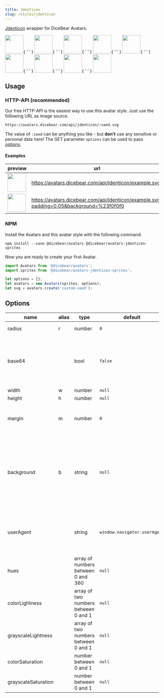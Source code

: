 ```yaml
---
title: Jdenticon
slug: /styles/jdenticon
---
```


[Jdenticon](https://github.com/dmester/jdenticon) wrapper for DiceBear Avatars.

<p>
    <img src="https://avatars.dicebear.com/api/jdenticon/1.svg" width="60" />{ ' ' }
    <img src="https://avatars.dicebear.com/api/jdenticon/2.svg" width="60" />{ ' ' }
    <img src="https://avatars.dicebear.com/api/jdenticon/3.svg" width="60" />{ ' ' }
    <img src="https://avatars.dicebear.com/api/jdenticon/4.svg" width="60" />{ ' ' }
    <img src="https://avatars.dicebear.com/api/jdenticon/5.svg" width="60" />{ ' ' }
    <img src="https://avatars.dicebear.com/api/jdenticon/6.svg" width="60" />{ ' ' }
    <img src="https://avatars.dicebear.com/api/jdenticon/7.svg" width="60" />{ ' ' }
    <img src="https://avatars.dicebear.com/api/jdenticon/8.svg" width="60" />{ ' ' }
    <img src="https://avatars.dicebear.com/api/jdenticon/9.svg" width="60" />
</p>

## Usage

### HTTP-API (recommended)

Our free HTTP-API is the easiest way to use this avatar style. Just use the following URL as image source.

    https://avatars.dicebear.com/api/jdenticon/:seed.svg

The value of `:seed` can be anything you like - but **don't** use any sensitive or personal data here! The GET parameter
`options` can be used to pass [options](#options).

#### Examples

| preview                                                                                                           | url                                                                                      |
| ----------------------------------------------------------------------------------------------------------------- | ---------------------------------------------------------------------------------------- |
| <img src="https://avatars.dicebear.com/api/jdenticon/example.svg" width="60" />                                   | https://avatars.dicebear.com/api/jdenticon/example.svg                                   |
| <img src="https://avatars.dicebear.com/api/jdenticon/example.svg?padding=0.05&background=%23f0f0f0" width="60" /> | https://avatars.dicebear.com/api/jdenticon/example.svg?padding=0.05&background=%23f0f0f0 |

### NPM

Install the Avatars and this avatar style with the following command.

    npm install --save @dicebear/avatars @dicebear/avatars-jdenticon-sprites

Now you are ready to create your first Avatar.

```js
import Avatars from '@dicebear/avatars';
import sprites from '@dicebear/avatars-jdenticon-sprites';

let options = {};
let avatars = new Avatars(sprites, options);
let svg = avatars.create('custom-seed');
```

## Options

| name                | alias | type                                 | default                      | description                                                                                                                                         |
| ------------------- | ----- | ------------------------------------ | ---------------------------- | --------------------------------------------------------------------------------------------------------------------------------------------------- |
| radius              | r     | number                               | `0`                          | Avatar border radius                                                                                                                                |
| base64              |       | bool                                 | `false`                      | Return avatar as base64 data uri instead of XML <br /> **Not supported by the HTTP API**                                                            |
| width               | w     | number                               | `null`                       | Fixed width                                                                                                                                         |
| height              | h     | number                               | `null`                       | Fixed height                                                                                                                                        |
| margin              | m     | number                               | `0`                          | Avatar margin in percent<br /> **HTTP-API limitation** Max value `25`                                                                               |
| background          | b     | string                               | `null`                       | Any valid color identifier<br /> **HTTP-API limitation** Only hex _(3-digit, 6-digit and 8-digit)_ values are allowed. Use url encoded hash: `%23`. |
| userAgent           |       | string                               | `window.navigator.userAgent` | User-Agent for legacy browser fallback<br /> **Automatically detected by the HTTP API**                                                             |
| hues                |       | array of numbers between 0 and 360   | `null`                       | Icon hue                                                                                                                                            |
| colorLightness      |       | array of two numbers between 0 and 1 | `null`                       | Colored shapes - Lightness                                                                                                                          |
| grayscaleLightness  |       | array of two numbers between 0 and 1 | `null`                       | Grayscale shapes - Lightness                                                                                                                        |
| colorSaturation     |       | number between 0 and 1               | `null`                       | Colored shapes - Saturation                                                                                                                         |
| grayscaleSaturation |       | number between 0 and 1               | `null`                       | Grayscale shapes - Saturation                                                                                                                       |
